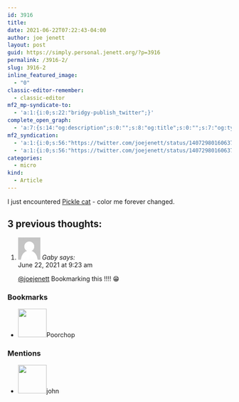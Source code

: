 ```yaml
---
id: 3916
title: 
date: 2021-06-22T07:22:43-04:00
author: joe jenett
layout: post
guid: https://simply.personal.jenett.org/?p=3916
permalink: /3916-2/
slug: 3916-2
inline_featured_image:
  - "0"
classic-editor-remember:
  - classic-editor
mf2_mp-syndicate-to:
  - 'a:1:{i:0;s:22:"bridgy-publish_twitter";}'
complete_open_graph:
  - 'a:7:{s:14:"og:description";s:0:"";s:8:"og:title";s:0:"";s:7:"og:type";s:0:"";s:12:"twitter:card";s:7:"summary";s:15:"twitter:creator";s:0:"";s:19:"twitter:description";s:0:"";s:8:"og:image";s:0:"";}'
mf2_syndication:
  - 'a:1:{i:0;s:56:"https://twitter.com/joejenett/status/1407298016063766529";}'
  - 'a:1:{i:0;s:56:"https://twitter.com/joejenett/status/1407298016063766529";}'
categories:
  - micro
kind:
  - Article
---
```

I just encountered [Pickle cat](https://dn.ht/picklecat/ "Pickle cat") - color me forever changed.
<h2 id="comments-title">3 previous thoughts:</h2>
<ol class="commentlist">
<li class="comment even thread-even depth-1 u-comment h-cite h-entry p-comment" id="li-comment-526">
<article id="comment-526" class="comment " itemprop="comment" itemscope="" itemtype="http://schema.org/Comment">
<footer>
<address class="comment-author p-author author vcard hcard h-card" itemprop="creator" itemscope="" itemtype="http://schema.org/Person">
<img alt="" src="/images/mm.jpg"  class="avatar avatar-50 photo avatar-default local-avatar u-photo" itemprop="image" loading="lazy" width="50" height="50">				<cite class="fn p-name" itemprop="name">Gaby</cite> <span class="says">says:</span>					</address>
<!-- .comment-author .vcard -->
<div class="comment-meta commentmetadata">
	<time class="updated published dt-updated dt-published" datetime="2021-06-22T09:23:11-04:00" itemprop="datePublished dateModified dateCreated">
	June 22, 2021 at 9:23 am						</time>
						</div>
<!-- .comment-meta .commentmetadata -->
</footer>
<div class="comment-content e-content p-summary p-name" itemprop="text name description">
<p><a href="https://micro.blog/joejenett" rel="nofollow ugc">@joejenett</a> Bookmarking this !!!!  😁</p>
</div>
<div class="reply">
				</div>
<!-- .reply -->
</article><!-- #comment-## -->
</li>
<!-- #comment-## -->
</ol>
<div class="bookmarks">
<h3>Bookmarks</h3>
<ul class="mention-list linkback-bookmark"><li class="webmention odd alt thread-odd thread-alt depth-1 linkback-bookmark-single u-bookmark h-cite h-entry p-comment comment" id="comment-528">
<span class="p-author h-card"><a class="u-url" title="Poorchop bookmarked this article on unseensounds.com." href="http://unseensounds.com/"><img alt="" src="https://unseensounds.com/img/avatar.jpg" srcset="https://unseensounds.com/img/avatar.jpg 2x" class="avatar avatar-64 photo avatar-default local-avatar u-photo" itemprop="image" loading="lazy" width="64" height="64"></a><span class="hide-name p-name">Poorchop</span></span><a class="u-url" href="http://unseensounds.com/notes/2021/06/23/pickle-cat.html"></a>
</li></ul>
</div>
<div class="mentions">
<h3>Mentions</h3>
<ul class="mention-list linkback-mention"><li class="webmention even thread-even depth-1 linkback-mention-single u-mention h-cite h-entry p-comment comment" id="comment-527">
<span class="p-author h-card"><a class="u-url" title="" href="https://johnjohnston.info/blog/author/john/"><img alt="" src="https://secure.gravatar.com/avatar/6af1df804358e928344788af8aaca6e4?s=40&amp;d=mm&amp;r=g" srcset="https://secure.gravatar.com/avatar/6af1df804358e928344788af8aaca6e4?s=40&amp;d=mm&amp;r=g 2x" class="avatar avatar-64 photo avatar-default local-avatar u-photo" itemprop="image" loading="lazy" width="64" height="64"></a><span class="hide-name p-name">john</span></span><a class="u-url" href="https://johnjohnston.info/blog/bookmarked-dn-ht-picklecat/"></a>
</li></ul></div>